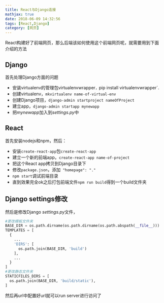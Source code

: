 ```yaml
---
title: React与Django连接
mathjax: true
date: 2018-06-09 14:32:56
tags: [React,Django]
category: [网页]
---
```


React构建好了前端网页，那么后端该如何使用这个前端网页呢，就需要用到下面介绍的方法

## Django

首先处理Django方面的问题

<!--more-->

* 安装virtualenv的管理包virtualenvwrapper`，`pip install virtualenvwrapper`. 
* 创建virtualenv，`mkvirtualenv name-of-virtual-env `
* 创建Django项目，`django-admin startproject nameOfProject `
* 建立app，`django-admin startapp mynewapp `
* 把*mynewapp*加入到*settings.py*中

## React

首先安装nodejs和npm，然后：

* 安装`create-react-app`包`create-react-app `
* 建立一个新的前端app，`create-react-app name-of-project`
* 把这个React app拷贝到Django目录下
* 修改`package.json`，添加`  "homepage": "." `
* `npm start`调试前端目录
* 直到效果完全ok之后打包前端文件`npm run build`得到一个build文件夹

## Django settings修改

然后是修改Django *settings.py*文件，

```python
#更改模板文件夹
BASE_DIR = os.path.dirname(os.path.dirname(os.path.abspath(__file__)))
TEMPLATES = [
  {
    ...
    'DIRS': [
      os.path.join(BASE_DIR, 'build')
    ],
    ...
  }
]
#更改静态文件夹
STATICFILES_DIRS = [
  os.path.join(BASE_DIR, 'build/static'),
]
```

然后再url中配置好url就可以run server进行访问了

